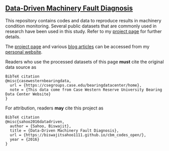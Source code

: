 ## [Data-Driven Machinery Fault Diagnosis](https://biswajitsahoo1111.github.io/cbm_codes_open/)
This repository contains codes and data to reproduce results in machinery condition monitoring. Several public datasets that are commonly used in research have been used in this study. Refer to my [project page](https://biswajitsahoo1111.github.io/cbm_codes_open/) for further details. 

The [project page](https://biswajitsahoo1111.github.io/cbm_codes_open/) and various [blog articles](https://biswajitsahoo1111.github.io/categories/blog/) can be accessed from my [personal website](https://biswajitsahoo1111.github.io/).

Readers who use the processed datasets of this page **must** cite the original data source as

```
BibTeX citation
@misc{casewesternbearingdata,
  url = {https://csegroups.case.edu/bearingdatacenter/home},
  note = {This data come from Case Western Reserve University Bearing Data Center Website}
}
```
For attribution, readers **may** cite this project as
```
BibTeX citation
@misc{sahoo2016datadriven,
  author = {Sahoo, Biswajit},
  title = {Data-Driven Machinery Fault Diagnosis},
  url = {https://biswajitsahoo1111.github.io/cbm_codes_open/},
  year = {2016}
}
```
